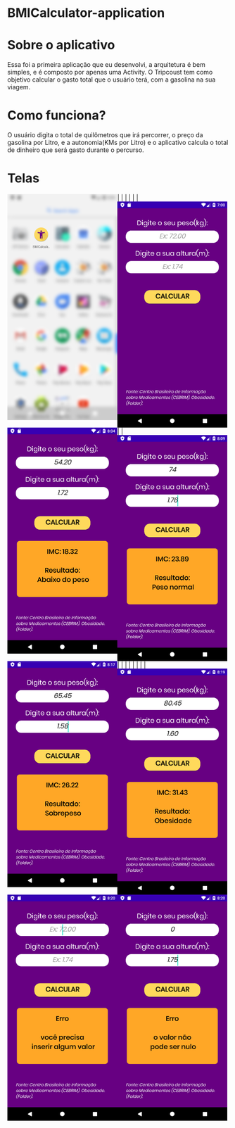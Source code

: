 # BMICalculator-application

# Sobre o aplicativo

Essa foi a primeira aplicação que eu desenvolvi, a arquitetura é bem simples, e é composto por apenas uma Activity. 
O Tripcoust tem como objetivo calcular o gasto total que o usuário terá, com a gasolina na sua viagem.

# Como funciona?

O usuário digita o total de quilômetros que irá percorrer, o preço da gasolina por Litro, e a autonomia(KMs por Litro) e o 
aplicativo calcula o total de dinheiro que será gasto durante o percurso.

# Telas

|  <img alt="imagem da tela inicial" src="https://github.com/MariaLuiza-CS/BMICalculator-application/blob/master/photoicon01.png" width="250" align="left">         |
|  <img alt="imagem da tela com dados" src="https://github.com/MariaLuiza-CS/BMICalculator-application/blob/master/photo01.png" width="250" align="left">           |
|  <img alt="imagem da tela inicial" src="https://github.com/MariaLuiza-CS/BMICalculator-application/blob/master/photoabaixo.png" width="250" align="left">         |  
|  <img alt="imagem da tela com dados" src="https://github.com/MariaLuiza-CS/BMICalculator-application/blob/master/photonormal.png" width="250" align="left">       |  
|  <img alt="imagem da tela inicial" src="https://github.com/MariaLuiza-CS/BMICalculator-application/blob/master/photosobre.png" width="250" align="left">          | 
|  <img alt="imagem da tela com dados" src="https://github.com/MariaLuiza-CS/BMICalculator-application/blob/master/photoobesidade.png" width="250" align="left">    |
|  <img alt="imagem da tela inicial" src="https://github.com/MariaLuiza-CS/BMICalculator-application/blob/master/photonull.png" width="250" align="left">           |
|  <img alt="imagem da tela inicial" src="https://github.com/MariaLuiza-CS/BMICalculator-application/blob/master/photonulo.png" width="250" align="left">           |
